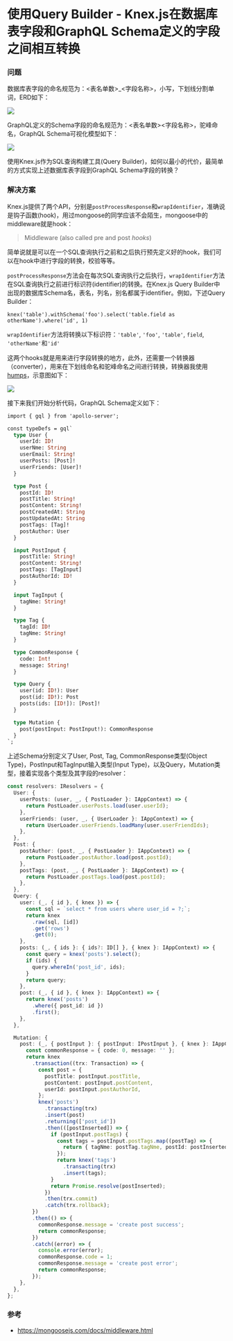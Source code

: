 # 使用Query Builder - Knex.js在数据库表字段和GraphQL Schema定义的字段之间相互转换

### 问题

数据库表字段的命名规范为：<表名单数>_<字段名称>，小写，下划线分割单词，ERD如下：

![](https://raw.githubusercontent.com/mrdulin/pic-bucket-01/master/ERD-fields-conversion-with-knex.png)

GraphQL定义的Schema字段的命名规范为：<表名单数><字段名称>，驼峰命名，GraphQL Schema可视化模型如下：

![](https://raw.githubusercontent.com/mrdulin/pic-bucket-01/master/graphql-schema-visual_fields-conversion-with-knex.png)

使用Knex.js作为SQL查询构建工具(Query Builder)，如何以最小的代价，最简单的方式实现上述数据库表字段到GraphQL Schema字段的转换？

### 解决方案

Knex.js提供了两个API，分别是`postProcessResponse`和`wrapIdentifier`，准确说是钩子函数(hook)，用过mongoose的同学应该不会陌生，mongoose中的middleware就是hook：

> Middleware (also called pre and post *hooks*) 

简单说就是可以在一个SQL查询执行之前和之后执行预先定义好的hook，我们可以在hook中进行字段的转换，校验等等。

`postProcessResponse`方法会在每次SQL查询执行之后执行，`wrapIdentifier`方法在SQL查询执行之前进行标识符(identifier)的转换。在Knex.js Query Builder中出现的数据库Schema名，表名，列名，别名都属于identifier。例如，下述Query Builder：

`knex('table').withSchema('foo').select('table.field as otherName').where('id', 1)`

`wrapIdentifier`方法将转换以下标识符：`'table'`, `'foo'`, `'table'`, `field`, `'otherName'`和`'id'`

这两个hooks就是用来进行字段转换的地方，此外，还需要一个转换器（converter），用来在下划线命名和驼峰命名之间进行转换，转换器我使用[humps](https://github.com/domchristie/humps)，示意图如下：

![](https://raw.githubusercontent.com/mrdulin/pic-bucket-01/master/schematic-diagram-fields-conversion-with-knex.png)

接下来我们开始分析代码，GraphQL Schema定义如下：

```graphql
import { gql } from 'apollo-server';

const typeDefs = gql`
  type User {
    userId: ID!
    userNme: String
    userEmail: String!
    userPosts: [Post]!
    userFriends: [User]!
  }

  type Post {
    postId: ID!
    postTitle: String!
    postContent: String!
    postCreatedAt: String
    postUpdatedAt: String
    postTags: [Tag]!
    postAuthor: User
  }

  input PostInput {
    postTitle: String!
    postContent: String!
    postTags: [TagInput]
    postAuthorId: ID!
  }

  input TagInput {
    tagNme: String!
  }

  type Tag {
    tagId: ID!
    tagNme: String!
  }

  type CommonResponse {
    code: Int!
    message: String!
  }

  type Query {
    user(id: ID!): User
    post(id: ID!): Post
    posts(ids: [ID!]): [Post]!
  }

  type Mutation {
    post(postInput: PostInput!): CommonResponse
  }
`;
```

上述Schema分别定义了User, Post, Tag, CommonResponse类型(Object Type)，PostInput和TagInput输入类型(Input Type)，以及Query，Mutation类型，接着实现各个类型及其字段的resolver：

```typescript
const resolvers: IResolvers = {
  User: {
    userPosts: (user, _, { PostLoader }: IAppContext) => {
      return PostLoader.userPosts.load(user.userId);
    },
    userFriends: (user, _, { UserLoader }: IAppContext) => {
      return UserLoader.userFriends.loadMany(user.userFriendIds);
    },
  },
  Post: {
    postAuthor: (post, _, { PostLoader }: IAppContext) => {
      return PostLoader.postAuthor.load(post.postId);
    },
    postTags: (post, _, { PostLoader }: IAppContext) => {
      return PostLoader.postTags.load(post.postId);
    },
  },
  Query: {
    user: (_, { id }, { knex }) => {
      const sql = `select * from users where user_id = ?;`;
      return knex
        .raw(sql, [id])
        .get('rows')
        .get(0);
    },
    posts: (_, { ids }: { ids?: ID[] }, { knex }: IAppContext) => {
      const query = knex('posts').select();
      if (ids) {
        query.whereIn('post_id', ids);
      }
      return query;
    },
    post: (_, { id }, { knex }: IAppContext) => {
      return knex('posts')
        .where({ post_id: id })
        .first();
    },
  },

  Mutation: {
    post: (_, { postInput }: { postInput: IPostInput }, { knex }: IAppContext) => {
      const commonResponse = { code: 0, message: '' };
      return knex
        .transaction((trx: Transaction) => {
          const post = {
            postTitle: postInput.postTitle,
            postContent: postInput.postContent,
            userId: postInput.postAuthorId,
          };
          knex('posts')
            .transacting(trx)
            .insert(post)
            .returning(['post_id'])
            .then(([postInserted]) => {
              if (postInput.postTags) {
                const tags = postInput.postTags.map((postTag) => {
                  return { tagNme: postTag.tagNme, postId: postInserted.postId };
                });
                return knex('tags')
                  .transacting(trx)
                  .insert(tags);
              }
              return Promise.resolve(postInserted);
            })
            .then(trx.commit)
            .catch(trx.rollback);
        })
        .then(() => {
          commonResponse.message = 'create post success';
          return commonResponse;
        })
        .catch((error) => {
          console.error(error);
          commonResponse.code = 1;
          commonResponse.message = 'create post error';
          return commonResponse;
        });
    },
  },
};
```



### 参考

* https://mongoosejs.com/docs/middleware.html

  